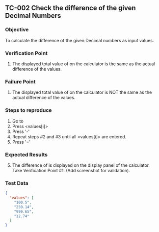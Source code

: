 ## TC-002 Check the difference of the given Decimal Numbers

### Objective

To calculate the difference of the given Decimal numbers as input values.

### Verification Point

1. The displayed total value of <values> on the calculator is the same as the actual difference of the values.

### Failure Point

1. The displayed total value of <values> on the calculator is NOT the same as the actual difference of the values.

### Steps to reproduce

1. Go to <url>
2. Press <values[i]>
3. Press '-'
4. Repeat steps #2 and #3 until all <values[i]> are entered.
5. Press '='

### Expected Results

5. The difference of <values> is displayed on the display panel of the calculator. Take Verification Point #1. (Add
   screenshot for validation).

### Test Data

```json
{
  "values": [
    "100.5",
    "250.14",
    "999.65",
    "12.74"
  ]
}
```